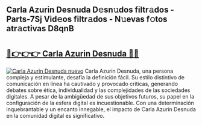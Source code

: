 ## Carla Azurin Desnuda D𝚎sn𝚞dos filtr𝚊dos - Parts-7Sj Vid𝚎os filtr𝚊dos - N𝚞evas f𝚘tos atr𝚊ctivas D8qnB

# <h2><a href="http://mbcz2d4.tromn.icu/?c=Carla+Azurin+Desnuda">🔗👉👉👉 Carla Azurin Desnuda 🔗🔗</a></h2>

[![Carla Azurin Desnuda nuevo](https://i.imgur.com/pEAQMta.gif)](http://mbcz2d4.tromn.icu/?c=Carla+Azurin+Desnuda)
Carla Azurin Desnuda, una persona compleja y estimulante, desafía la definición fácil. Su estilo distintivo de comunicación en línea ha cautivado y provocado críticas, generando debates sobre ética, individualidad y las complejidades de las sociedades digitales. A pesar de la ambigüedad de sus objetivos futuros, su papel en la configuración de la esfera digital es incuestionable. Con una determinación inquebrantable y un encanto innegable, el impacto de Carla Azurin Desnuda en la comunidad digital es significativo.
